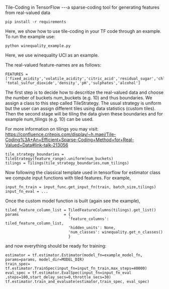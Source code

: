 Tile-Coding in TensorFlow ---a sparse-coding tool for generating features from real-valued data

```
pip install -r requirements
```

Here, we show how to use tile-coding in your TF code through an example. To run the example use:

```
python winequality_example.py
```


Here, we use winequality UCI as an example.

The real-valued feature-names are as follows:

```
FEATURES = ['fixed_acidity','volatile_acidity','citric_acid','residual_sugar','chlorides','free_sulfur_dioxide', 'total_sulfur_dioxide','density','pH','sulphates','alcohol']
```

The first step is to decide how to descritize the real-valued data and choose the number of buckets num_buckets (e.g. 10) and thus boundaries. We assign a class 
to this step called TileStrategy. The usual strategy is uniform but the user can assign different tiles using data statistics (custom tiles). Then the second stage 
will be tiling the data given these boundaries and for example num_tilings (e.g. 10) can be used.

For more information on tilings you may visit: https://confluence.criteois.com/display/~h.maei/Tile-Coding%3A+An+Efficient+Sparse-Coding+Method+for+Real-Valued+Data#link-talk-213056

```
tile_strategy_boundaries = TileStrategy(feature_range).uniform(num_buckets)
tilings = Tilings(tile_strategy_boundaries,num_tilings)
```

Now following the classical template used in tensorflow for estimator class we compute input functions with tiled features. For example,

```
input_fn_train = input_func.get_input_fn(train, batch_size,tilings)
input_fn_eval = ...
```
Once the custom model function is built (again see the example), 

```
tiled_feature_column_list = TiledFeatureColumns(tilings).get_list()
params                    = {
                            'feature_columns': tiled_feature_column_list,
                            'hidden_units': None,
                            'num_classes': winequality.get_n_classes()
                            }
```

and now everything should be ready for training:

```
estimator = tf.estimator.Estimator(model_fn=example_model_fn, params=params, model_dir=MODEL_DIR)
train_spec= tf.estimator.TrainSpec(input_fn=input_fn_train,max_steps=40000)
eval_spec = tf.estimator.EvalSpec(input_fn=input_fn_eval ,steps=100,start_delay_secs=0,throttle_secs=30)
tf.estimator.train_and_evaluate(estimator,train_spec, eval_spec)
```

